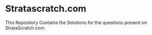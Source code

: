 # Stratascratch.com

This Repository Contains the Solutions for the questions present on StrataScratch.com. 
